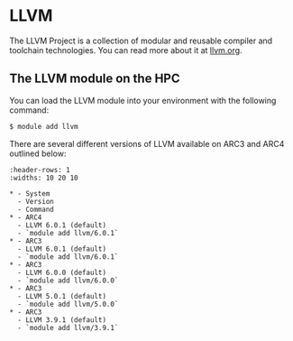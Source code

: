 # LLVM

The LLVM Project is a collection of modular and reusable compiler and toolchain technologies. You can read more about it at [llvm.org](https://llvm.org/).

## The LLVM module on the HPC

You can load the LLVM module into your environment with the following command:

```bash
$ module add llvm
```

There are several different versions of LLVM available on ARC3 and ARC4 outlined below:

```{list-table}
:header-rows: 1
:widths: 10 20 10

* - System
  - Version
  - Command
* - ARC4
  - LLVM 6.0.1 (default)
  - `module add llvm/6.0.1`
* - ARC3
  - LLVM 6.0.1 (default)
  - `module add llvm/6.0.1`
* - ARC3
  - LLVM 6.0.0 (default)
  - `module add llvm/6.0.0`
* - ARC3
  - LLVM 5.0.1 (default)
  - `module add llvm/5.0.0`
* - ARC3
  - LLVM 3.9.1 (default)
  - `module add llvm/3.9.1`
```

